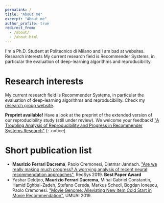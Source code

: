 ```yaml
---
permalink: /
title: "About me"
excerpt: "About me"
author_profile: true
redirect_from: 
  - /about/
  - /about.html
---
```


I'm a Ph.D. Student at Politecnico di Milano and I am bad at websites.
Research interests
My current research field is Recommender Systems, in particular the evaluation of deep-learning algorithms and reproducibility.


Research interests
======
My current research field is Recommender Systems, in particular the evaluation of deep-learning algorithms and reproducibility. Check my <a href="http://recsys.deib.polimi.it" target="_blank">research group website</a>.



**Preprint available!** Have a look at the preprint of the extended version of our reproducibility study (still under review). We welcome your feedback! <a href="https://arxiv.org/abs/1911.07698" target="_blank">"A Troubling Analysis of Reproducibility and Progress in Recommender Systems Research"</a>
{: .notice}



Short publication list
======
* **Maurizio Ferrari Dacrema**, Paolo Cremonesi, Dietmar Jannach. <a href="https://dl.acm.org/doi/10.1145/3298689.3347058" target="_blank">"Are we really making much progress? A worrying analysis of recent neural recommendation approaches"</a>, RecSys 2019. __**Best Paper Award**__
* Yashar Deldjoo, **Maurizio Ferrari Dacrema**, Mihai Gabriel Constantin, Hamid Eghbal-Zadeh, Stefano Cereda, Markus Schedl, Bogdan Ionescu, Paolo Cremonesi. <a href="https://doi.org/10.1007/s11257-019-09221-y" target="_blank">"Movie Genome: Alleviating New Item Cold Start in Movie Recommendation"</a>, UMUAI 2019.

